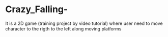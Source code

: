 # Crazy_Falling-
It is a 2D game (training project by video tutorial) where user need to move character to the rigth to the left along moving platforms

